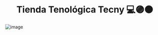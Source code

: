 <h1 align="center">Tienda Tenológica Tecny 💻🟣⚫</h1>

![image](https://github.com/JohnMata0427/Proyecto-Final-de-Diseno-de-Interfaces/assets/150484680/c389cf20-21e0-4fd4-b236-1740b4d08445)
